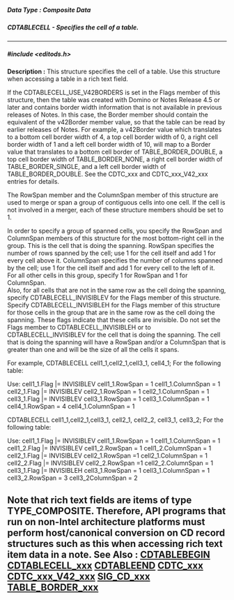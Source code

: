 ##### Data Type : Composite Data
##### CDTABLECELL - Specifies the cell of a table.
---
##### #include <editods.h>
**Description :**
This structure specifies the cell of a table.  Use this structure when 
accessing a table in a rich text field.

If the CDTABLECELL_USE_V42BORDERS is set in the Flags member of this structure, 
then the table was created with Domino or Notes Release 4.5 or later and 
contains border width information that is not available in previous releases of 
Notes.  In this case, the Border member should contain the equivalent of the 
v42Border member value, so that the table can be read by earlier releases of 
Notes.    For example, a v42Border value which translates to a bottom cell 
border width of 4, a top cell border width of 0,  a right cell border width of 
1 and a left cell border width of 10, will map to a Border value that 
translates to a bottom cell border of TABLE_BORDER_DOUBLE, a top cell border 
width of TABLE_BORDER_NONE, a right cell border width of TABLE_BORDER_SINGLE, 
and a left cell border width of TABLE_BORDER_DOUBLE.  See the CDTC_xxx and 
CDTC_xxx_V42_xxx entries for details.

The RowSpan member and the ColumnSpan member of this structure are used to 
merge or span a group of contiguous cells into one cell.  If the cell is not 
involved in a merger, each of these structure members should be set to 1.

In order to specify a group of spanned cells, you specify the RowSpan and 
ColumnSpan members of this structure for the most bottom-right cell in the 
group.  This is the cell that is doing the spanning.  RowSpan specifies the 
number of rows spanned by the cell; use 1 for the cell itself and add 1 for 
every cell above it.  ColumnSpan specifies the number of columns spanned by the 
cell; use 1 for the cell itself and add 1 for every cell to the left of it.  
For all other cells in this group, specify 1 for RowSpan and 1 for ColumnSpan.  
Also, for all cells that are not in the same row as the cell doing the 
spanning, specify CDTABLECELL_INVISIBLEV for the Flags member of this 
structure.  Specify CDTABLECELL_INVISIBLEH for the Flags member of this 
structure for those cells in the group that are in the same row as the cell 
doing the spanning.  These flags indicate that these cells are invisible.  Do 
not set the Flags member to CDTABLECELL_INVISIBLEH or to CDTABLECELL_INVISIBLEV 
for the cell that is doing the spanning.  The cell that is doing the spanning 
will have a RowSpan and/or a ColumnSpan that is greater than one and will be 
the size of all the cells it spans.

For example, 
CDTABLECELL cell1_1,cell2_1,cell3_1, cell4_1;
For the following table:  
		
		
		
		

Use:
cell1_1.Flag |= INVISIBLEV
cell1_1.RowSpan = 1
cell1_1.ColumnSpan = 1		
cell2_1.Flag |= INVISIBLEV
cell2_1.RowSpan = 1
cell2_1.ColumnSpan = 1		
cell3_1.Flag |= INVISIBLEV
cell3_1.RowSpan = 1
cell3_1.ColumnSpan = 1		
cell4_1.RowSpan = 4
cell4_1.ColumnSpan = 1		

CDTABLECELL cell1_1,cell2_1,cell3_1, cell2_1, cell2_2, cell3_1, cell3_2;
For the following table:  

		
		
		
		

Use:
cell1_1.Flag |= INVISIBLEV
cell1_1.RowSpan = 1
cell1_1.ColumnSpan = 1	cell1_2.Flag |= INVISIBLEV
	cell1_2.RowSpan = 1
	cell1_2.ColumnSpan = 1	
cell2_1.Flag |= INVISIBLEV
cell2_1.RowSpan =1
cell2_1.ColumnSpan = 1	cell2_2.Flag |= INVISIBLEV
	cell2_2.RowSpan =1
	cell2_2.ColumnSpan = 1	
cell3_1.Flag |= INVISIBLEH
cell3_1.RowSpan = 1
cell3_1.ColumnSpan = 1	cell3_2.RowSpan = 3
	cell3_2ColumnSpan = 2	
		


Note that rich text fields are items of type TYPE_COMPOSITE. Therefore, API 
programs that run on non-Intel architecture platforms must perform 
host/canonical conversion on CD record structures such as this when accessing 
rich text item data in a note.
**See Also :**
[CDTABLEBEGIN](D:/md_files/CDTABLEBEGIN.md)
[CDTABLECELL_xxx](D:/md_files/CDTABLECELL_xxx.md)
[CDTABLEEND](D:/md_files/CDTABLEEND.md)
[CDTC_xxx](D:/md_files/CDTC_xxx.md)
[CDTC_xxx_V42_xxx](D:/md_files/CDTC_xxx_V42_xxx.md)
[SIG_CD_xxx](D:/md_files/SIG_CD_xxx.md)
[TABLE_BORDER_xxx](D:/md_files/TABLE_BORDER_xxx.md)
---
